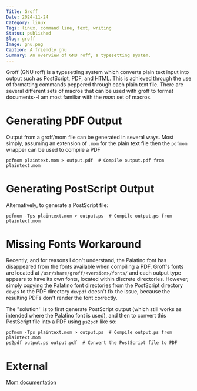 ```yaml
---
Title: Groff
Date: 2024-11-24
Category: linux
Tags: linux, command line, text, writing
Status: published
Slug: groff
Image: gnu.png
Caption: A friendly gnu
Summary: An overview of GNU roff, a typesetting system.
---
```


Groff (GNU roff) is a typesetting system which converts plain text input into output such as PostScript, PDF, and HTML.  This is achieved through the use of formatting commands peppered through each plain text file.  There are several different sets of macros that can be used with groff to format documents--I am most familiar with the _mom_ set of macros.

# Generating PDF Output

Output from a groff/mom file can be generated in several ways.  Most simply, assuming an extension of `.mom` for the plain text file then the `pdfmom` wrapper can be used to compile a PDF

```shell
pdfmom plaintext.mom > output.pdf  # Compile output.pdf from plaintext.mom
```

# Generating PostScript Output

Alternatively, to generate a PostScript file:

```shell
pdfmom -Tps plaintext.mom > output.ps  # Compile output.ps from plaintext.mom
```

# Missing Fonts Workaround

Recently, and for reasons I don't understand, the Palatino font has disappeared from the fonts available when compiling a PDF.  Groff's fonts are located at `/usr/share/groff/<version>/fonts/` and each output type appears to have its own fonts, located within discrete directories.  However, simply copying the Palatino font directories from the PostScript directory `devps` to the PDF directory `devpdf` doesn't fix the issue, because the resulting PDFs don't render the font correctly.

The "solution'' is to first generate PostScript output (which still works as intended where the Palatino font is used), and then to convert this PostScript file into a PDF using `ps2pdf` like so:

```shell
pdfmom -Tps plaintext.mom > output.ps  # Compile output.ps from plaintext.mom
ps2pdf output.ps output.pdf  # Convert the PostScript file to PDF
```

# External

[Mom documentation][mom]

[mom]: https://www.schaffter.ca/mom/momdoc/toc.html
